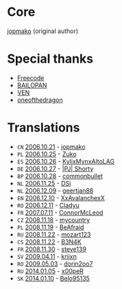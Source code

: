 # Core

[jopmako](https://forums.alliedmods.net/member.php?u=17640) (original author)

# Special thanks

- [Freecode](https://forums.alliedmods.net/member.php?u=3)
- [BAILOPAN](https://forums.alliedmods.net/member.php?u=2)
- [VEN](https://forums.alliedmods.net/member.php?u=3695)
- [oneofthedragon](https://forums.alliedmods.net/member.php?u=17499)

# Translations

- `CN` [2006.10.21](https://forums.alliedmods.net/showpost.php?p=393510&postcount=1) - [jopmako](https://forums.alliedmods.net/member.php?u=17640)
- `PL` [2006.10.25](https://forums.alliedmods.net/showpost.php?p=395076&postcount=31) - [Zuko](https://forums.alliedmods.net/member.php?u=20952)
- `ES` [2006.10.26](https://forums.alliedmods.net/showpost.php?p=395442&postcount=2) - [KylixMynxAltoLAG](https://forums.alliedmods.net/member.php?u=8567)
- `DE` [2006.10.27](https://forums.alliedmods.net/showpost.php?p=395942&postcount=4) - [|PJ| Shorty](https://forums.alliedmods.net/member.php?u=6651)
- `BP` [2006.10.28](https://forums.alliedmods.net/showpost.php?p=396122&postcount=6) - [commonbullet](https://forums.alliedmods.net/member.php?u=7883)
- `NL` [2006.11.25](https://forums.alliedmods.net/showpost.php?p=407309&postcount=34) - [DSi](https://forums.alliedmods.net/member.php?u=22058)
- `NL` [2006.12.09](https://forums.alliedmods.net/showpost.php?p=412941&postcount=8) - [geertjan88](https://forums.alliedmods.net/member.php?u=11423)
- `EN` [2006.12.10](https://forums.alliedmods.net/showpost.php?p=413677&postcount=10) - [XxAvalanchexX](https://forums.alliedmods.net/member.php?u=2592)
- `RO` [2006.12.11](https://forums.alliedmods.net/showpost.php?p=414138&postcount=37) - [Cladyu](https://forums.alliedmods.net/member.php?u=21822)
- `FR` [2007.07.11](https://forums.alliedmods.net/showpost.php?p=501975&postcount=61) - [ConnorMcLeod](https://forums.alliedmods.net/member.php?u=18946)
- `CZ` [2008.11.18](https://forums.alliedmods.net/showpost.php?p=715394&postcount=12) - [mycountry](https://forums.alliedmods.net/member.php?u=29138)
- `PL` [2008.11.19](https://forums.alliedmods.net/showpost.php?p=715793&postcount=13) - [BeAfraid](https://forums.alliedmods.net/member.php?u=39015)
- `RU` [2008.11.22](https://forums.alliedmods.net/showpost.php?p=716884&postcount=14) - [mozart123](https://forums.alliedmods.net/member.php?u=44161)
- `CS` [2008.11.22](https://forums.alliedmods.net/showpost.php?p=717034&postcount=15) - [B3N4K](https://forums.alliedmods.net/member.php?u=38314)
- `FR` [2008.11.30](https://forums.alliedmods.net/showpost.php?p=720742&postcount=16) - [steve139](https://forums.alliedmods.net/member.php?u=27751)
- `SV` [2009.04.11](https://forums.alliedmods.net/showpost.php?p=802806&postcount=17) - [kriixn](https://forums.alliedmods.net/member.php?u=49968)
- `RO` [2009.05.03](https://forums.alliedmods.net/showpost.php?p=819921&postcount=19) - [dorin2oo7](https://forums.alliedmods.net/member.php?u=38726)
- `RU` [2014.01.05](https://forums.alliedmods.net/showpost.php?p=2081638&postcount=21) - [x00peR](https://forums.alliedmods.net/member.php?u=143416)
- `SK` [2014.01.10](https://forums.alliedmods.net/showpost.php?p=2084009&postcount=22) - [Belo95135](https://forums.alliedmods.net/member.php?u=184733)
